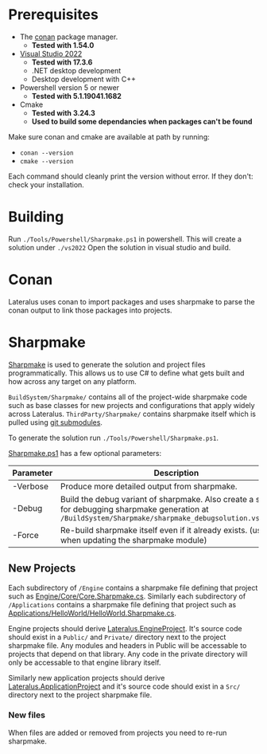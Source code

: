 # Prerequisites

- The [conan](conan.io/downloads.html) package manager.
    - **Tested with 1.54.0**
- [Visual Studio 2022](https://visualstudio.microsoft.com/vs/)
    - **Tested with 17.3.6**
    - .NET desktop development
    - Desktop development with C++
- Powershell version 5 or newer
    - **Tested with 5.1.19041.1682**
- Cmake
    - **Tested with 3.24.3**
    - **Used to build some dependancies when packages can't be found**

Make sure conan and cmake are available at path by running:

- `conan --version`
- `cmake --version`

Each command should cleanly print the version without error. If they don't: check your installation.

# Building

Run `./Tools/Powershell/Sharpmake.ps1` in powershell. This will create a solution under `./vs2022`
Open the solution in visual studio and build.

# Conan

Lateralus uses conan to import packages and uses sharpmake to parse the conan output to link those packages into projects.

# Sharpmake

[Sharpmake](https://github.com/ubisoft/Sharpmake) is used to generate the solution and project files programmatically. This allows us to use C# to define what gets built and how across any target on any platform.

`BuildSystem/Sharpmake/` contains all of the project-wide sharpmake code such as base classes for new projects and configurations that apply widely across Lateralus.
`ThirdParty/Sharpmake/` contains sharpmake itself which is pulled using [git submodules](.gitmodules).

To generate the solution run `./Tools/Powershell/Sharpmake.ps1`.

[Sharpmake.ps1](./Tools/Powershell/Sharpmake.ps1) has a few optional parameters:

| Parameter | Description                                                                                                                                              |
|-----------|----------------------------------------------------------------------------------------------------------------------------------------------------------|
| -Verbose  | Produce more detailed output from sharpmake.                                                                                                             |
| -Debug    | Build the debug variant of sharpmake. Also create a solution for debugging sharpmake generation at `/BuildSystem/Sharpmake/sharpmake_debugsolution.vs2022.sln` |
| -Force    | Re-build sharpmake itself even if it already exists. (useful when updating the sharpmake module)                                                         |

## New Projects 
Each subdirectory of `/Engine` contains a sharpmake file defining that project such as [Engine/Core/Core.Sharpmake.cs](Engine/Core/Core.Sharpmake.cs).
Similarly each subdirectory of `/Applications` contains a sharpmake file defining that project such as [Applications/HelloWorld/HelloWorld.Sharpmake.cs](Applications/HelloWorld/HelloWorld.Sharpmake.cs).

Engine projects should derive [Lateralus.EngineProject](./BuildSystem/Sharpmake/LateralusProject.Sharpmake.cs). It's source code should exist in a `Public/` and `Private/` directory next to the project sharpmake file. Any modules and headers in Public will be accessable to projects that depend on that library. Any code in the private directory will only be accessable to that engine library itself.

Similarly new application projects should derive [Lateralus.ApplicationProject](./BuildSystem/Sharpmake/LateralusProject.Sharpmake.cs) and it's source code should exist in a `Src/` directory next to the project sharpmake file.

### New files

When files are added or removed from projects you need to re-run sharpmake.